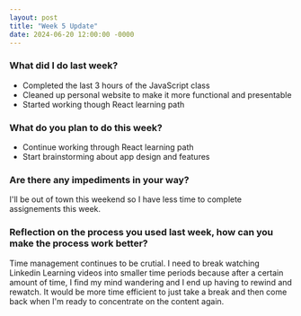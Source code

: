 ```yaml
---
layout: post
title: "Week 5 Update"
date: 2024-06-20 12:00:00 -0000
---
```


### What did I do last week?

- Completed the last 3 hours of the JavaScript class
- Cleaned up personal website to make it more functional and presentable
- Started working though React learning path

### What do you plan to do this week?

- Continue working through React learning path
- Start brainstorming about app design and features

### Are there any impediments in your way?

I'll be out of town this weekend so I have less time to complete assignements this week.

### Reflection on the process you used last week, how can you make the process work better?

Time management continues to be crutial. I need to break watching Linkedin Learning videos into smaller time periods because after a certain amount of time, I find my mind wandering and I end up having to rewind and rewatch. It would be more time efficient to just take a break and then come back when I'm ready to concentrate on the content again.
